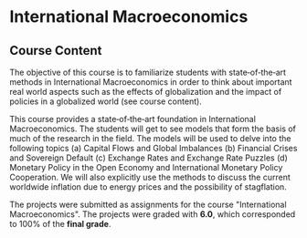 # International Macroeconomics

## Course Content

The objective of this course is to familiarize students with state‐of‐the‐art methods in International Macroeconomics in order to think about important real world aspects such as the effects of globalization and the impact of policies in a globalized world (see course content).

This course provides a state‐of‐the‐art foundation in International Macroeconomics. The students will get to see models that form the basis of much of the research in the field. The models will be used to delve into the following topics (a) Capital Flows and Global Imbalances (b) Financial Crises and Sovereign Default (c) Exchange Rates and Exchange Rate Puzzles (d) Monetary Policy in the Open Economy and International Monetary Policy Cooperation. We will also explicitly use the methods to discuss the current worldwide inflation due to energy prices and the possibility of stagflation.

The projects were submitted as assignments for the course "International Macroeconomics". The projects were graded with **6.0**, which corresponded to 100% of the **final grade**.
